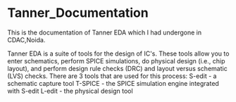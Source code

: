 # Tanner_Documentation
This is the documentation of Tanner EDA which I had undergone in CDAC,Noida.

Tanner EDA is a suite of tools for the design of IC's. These tools allow you to enter
schematics, perform SPICE simulations, do physical design (i.e., chip layout), and perform design rule
checks (DRC) and layout versus schematic (LVS) checks. There are 3 tools that are used for this process:
S-edit - a schematic capture tool
T-SPICE - the SPICE simulation engine integrated with S-edit
L-edit - the physical design tool
